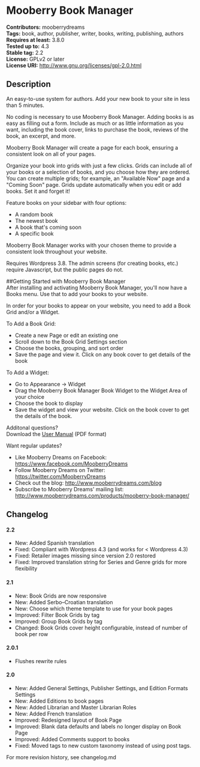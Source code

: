 # Mooberry Book Manager
**Contributors:** mooberrydreams  
**Tags:** book, author, publisher, writer, books, writing, publishing, authors   
**Requires at least:** 3.8.0  
**Tested up to:** 4.3   
**Stable tag:** 2.2  
**License:** GPLv2 or later  
**License URI:** http://www.gnu.org/licenses/gpl-2.0.html  

## Description
An easy-to-use system for authors. Add your new book to your site in less than 5 minutes.


No coding is necessary to use Mooberry Book Manager. Adding books is as easy as filling out a form. Include as much or as little information as you want, including the book cover, links to purchase the book, reviews of the book, an excerpt, and more.

Mooberry Book Manager will create a page for each book, ensuring a consistent look on all of your pages.

Organize your book into grids with just a few clicks. Grids can include all of your books or a selection of books, and you choose how they are ordered. You can create multiple grids; for example, an "Available Now" page and a "Coming Soon" page. Grids update automatically when you edit or add books. Set it and forget it!

Feature books on your sidebar with four options:
* A random book  
* The newest book  
* A book that's coming soon  
* A specific book  
	
Mooberry Book Manager works with your chosen theme to provide a consistent look throughout your website.

Requires Wordpress 3.8. The admin screens (for creating books, etc.) require Javascript, but the public pages do not.

##Getting Started with Mooberry Book Manager  
After installing and activating Mooberry Book Manager, you'll now have a Books menu.  Use that to add your books to your website.

In order for your books to appear on your website, you need to add a Book Grid and/or a Widget.

To Add a Book Grid:  
* Create a new Page or edit an existing one  
* Scroll down to the Book Grid Settings section  
* Choose the books, grouping, and sort order  
* Save the page and view it. Click on any book cover to get details of the book  

To Add a Widget:  
* Go to Appearance -> Widget  
* Drag the Mooberry Book Manager Book Widget to the Widget Area of your choice  
* Choose the book to display  
* Save the widget and view your website. Click on the book cover to get the details of the book.  

Additonal questions?  
Download the [User Manual](http://www.mooberrydreams.com/support/mooberry-book-manager-support/) (PDF format)

Want regular updates? 
* Like Mooberry Dreams on Facebook: https://www.facebook.com/MooberryDreams
* Follow Mooberry Dreams on Twitter: https://twitter.com/MooberryDreams
* Check out the blog: http://www.mooberrydreams.com/blog
* Subscribe to Mooberry Dreams' mailing list: http://www.mooberrydreams.com/products/mooberry-book-manager/




## Changelog
#### 2.2  
* New: Added Spanish translation  
* Fixed: Compliant with Wordpress 4.3 (and works for < Wordpress 4.3)  
* Fixed: Retailer images missing since version 2.0 restored  
* Fixed: Improved translation string for Series and Genre grids for more flexibility  

#### 2.1 
* New: Book Grids are now responsive  
* New: Added Serbo–Croatian translation  
* New: Choose which theme template to use for your book pages  
* Improved: Filter Book Grids by tag  
* Improved: Group Book Grids by tag  
* Changed: Book Grids cover height configurable, instead of number of book per row  

#### 2.0.1  
* Flushes rewrite rules  

#### 2.0 
* New: Added General Settings, Publisher Settings, and Edition Formats Settings
* New: Added Editions to book pages 
* New: Added Librarian and Master Librarian Roles
* New: Added French translation
* Improved: Redesigned layout of Book Page
* Improved: Blank data defaults and labels no longer display on Book Page
* Improved: Added Comments support to books
* Fixed: Moved tags to new custom taxonomy instead of using post tags.

For more revision history, see changelog.md

